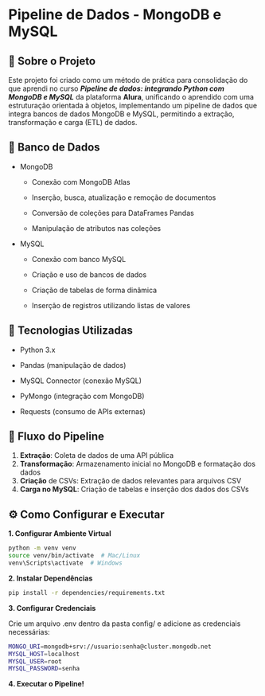 # Pipeline de Dados - MongoDB e MySQL

## 📌 Sobre o Projeto

Este projeto foi criado como um método de prática para consolidação do que aprendi no curso ***Pipeline de dados: integrando Python com MongoDB e MySQL*** da plataforma **Alura**, unificando o aprendido com uma estruturação orientada à objetos, implementando um pipeline de dados que integra bancos de dados MongoDB e MySQL, permitindo a extração, transformação e carga (ETL) de dados.

## 🎲 Banco de Dados

- MongoDB

    - Conexão com MongoDB Atlas

    - Inserção, busca, atualização e remoção de documentos

    - Conversão de coleções para DataFrames Pandas

    - Manipulação de atributos nas coleções

- MySQL

    - Conexão com banco MySQL

    - Criação e uso de bancos de dados

    - Criação de tabelas de forma dinâmica

    - Inserção de registros utilizando listas de valores

## 🔧 Tecnologias Utilizadas

- Python 3.x

- Pandas (manipulação de dados)

- MySQL Connector (conexão MySQL)

- PyMongo (integração com MongoDB)

- Requests (consumo de APIs externas)

## 🔄 Fluxo do Pipeline
1. **Extração**: Coleta de dados de uma API pública
2. **Transformação**: Armazenamento inicial no MongoDB e formatação dos dados
3. **Criação** de CSVs: Extração de dados relevantes para arquivos CSV
4. **Carga no MySQL**: Criação de tabelas e inserção dos dados dos CSVs

## ⚙️ Como Configurar e Executar

**1️. Configurar Ambiente Virtual**

```bash
python -m venv venv
source venv/bin/activate  # Mac/Linux
venv\Scripts\activate  # Windows
```

**2. Instalar Dependências**
```bash
pip install -r dependencies/requirements.txt
```

**3️. Configurar Credenciais**

Crie um arquivo .env dentro da pasta config/ e adicione as credenciais necessárias:
```bash
MONGO_URI=mongodb+srv://usuario:senha@cluster.mongodb.net
MYSQL_HOST=localhost
MYSQL_USER=root
MYSQL_PASSWORD=senha
```
**4️. Executar o Pipeline!**